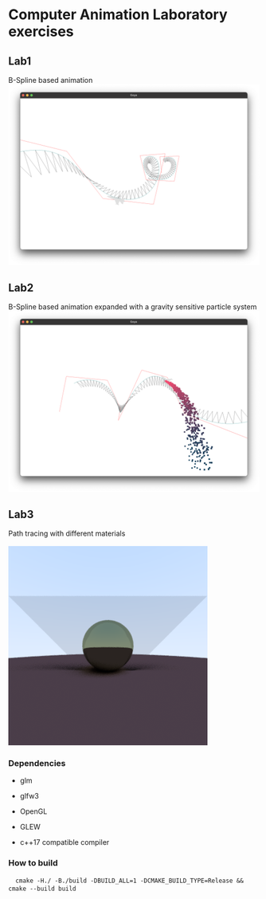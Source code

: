 # Computer Animation Laboratory exercises

## Lab1
B-Spline based animation
![lab1](./misc/lab1.png)

## Lab2
B-Spline based animation expanded with a gravity sensitive particle system
![lab2](./misc/lab2.png)

## Lab3
Path tracing with different materials<br/><br/>
![lab3](./misc/lab3.png)

### Dependencies
  * glm
  * glfw3 
  * OpenGL
  * GLEW

  * c++17 compatible compiler

### How to build
```shell
  cmake -H./ -B./build -DBUILD_ALL=1 -DCMAKE_BUILD_TYPE=Release && cmake --build build
```
